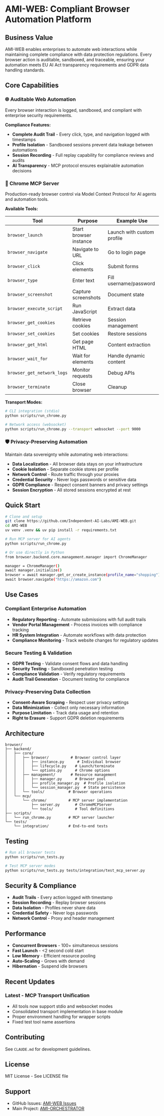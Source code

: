 # AMI-WEB: Compliant Browser Automation Platform

## Business Value

AMI-WEB enables enterprises to automate web interactions while maintaining complete compliance with data protection regulations. Every browser action is auditable, sandboxed, and traceable, ensuring your automation meets EU AI Act transparency requirements and GDPR data handling standards.

## Core Capabilities

### 🌐 Auditable Web Automation
Every browser interaction is logged, sandboxed, and compliant with enterprise security requirements.

**Compliance Features:**
- **Complete Audit Trail** - Every click, type, and navigation logged with timestamps
- **Profile Isolation** - Sandboxed sessions prevent data leakage between automations
- **Session Recording** - Full replay capability for compliance reviews and audits
- **AI Transparency** - MCP protocol ensures explainable automation decisions

### 🔌 Chrome MCP Server

Production-ready browser control via Model Context Protocol for AI agents and automation tools.

**Available Tools:**

| Tool | Purpose | Example Use |
|------|---------|-------------|
| `browser_launch` | Start browser instance | Launch with custom profile |
| `browser_navigate` | Navigate to URL | Go to login page |
| `browser_click` | Click elements | Submit forms |
| `browser_type` | Enter text | Fill username/password |
| `browser_screenshot` | Capture screenshots | Document state |
| `browser_execute_script` | Run JavaScript | Extract data |
| `browser_get_cookies` | Retrieve cookies | Session management |
| `browser_set_cookies` | Set cookies | Restore sessions |
| `browser_get_html` | Get page HTML | Content extraction |
| `browser_wait_for` | Wait for elements | Handle dynamic content |
| `browser_get_network_logs` | Monitor requests | Debug APIs |
| `browser_terminate` | Close browser | Cleanup |

**Transport Modes:**
```bash
# CLI integration (stdio)
python scripts/run_chrome.py

# Network access (websocket)  
python scripts/run_chrome.py --transport websocket --port 9000
```

### 🛡️ Privacy-Preserving Automation

Maintain data sovereignty while automating web interactions:

- **Data Localization** - All browser data stays on your infrastructure
- **Cookie Isolation** - Separate cookie stores per profile
- **Network Control** - Route traffic through your proxies
- **Credential Security** - Never logs passwords or sensitive data
- **GDPR Compliance** - Respect consent banners and privacy settings
- **Session Encryption** - All stored sessions encrypted at rest

## Quick Start

```bash
# Clone and setup
git clone https://github.com/Independent-AI-Labs/AMI-WEB.git
cd AMI-WEB
uv venv .venv && uv pip install -r requirements.txt

# Run MCP server for AI agents
python scripts/run_chrome.py

# Or use directly in Python
from browser.backend.core.management.manager import ChromeManager

manager = ChromeManager()
await manager.initialize()
browser = await manager.get_or_create_instance(profile_name="shopping")
await browser.navigate("https://amazon.com")
```

## Use Cases

### Compliant Enterprise Automation
- **Regulatory Reporting** - Automate submissions with full audit trails
- **Vendor Portal Management** - Process invoices with compliance tracking
- **HR System Integration** - Automate workflows with data protection
- **Compliance Monitoring** - Track website changes for regulatory updates

### Secure Testing & Validation
- **GDPR Testing** - Validate consent flows and data handling
- **Security Testing** - Sandboxed penetration testing
- **Compliance Validation** - Verify regulatory requirements
- **Audit Trail Generation** - Document testing for compliance

### Privacy-Preserving Data Collection
- **Consent-Aware Scraping** - Respect user privacy settings
- **Data Minimization** - Collect only necessary information
- **Purpose Limitation** - Track data usage and retention
- **Right to Erasure** - Support GDPR deletion requirements

## Architecture

```
browser/
├── backend/
│   ├── core/
│   │   ├── browser/          # Browser control layer
│   │   │   ├── instance.py      # Individual browser
│   │   │   ├── lifecycle.py    # Launch/terminate
│   │   │   └── options.py      # Chrome options
│   │   ├── management/       # Resource management
│   │   │   ├── manager.py      # Browser pool
│   │   │   ├── profile_manager.py  # Profile isolation
│   │   │   └── session_manager.py  # State persistence
│   │   └── tools/           # Browser operations
│   └── mcp/
│       └── chrome/          # MCP server implementation
│           ├── server.py       # ChromeMCPServer
│           └── tools/          # Tool definitions
├── scripts/
│   └── run_chrome.py        # MCP server launcher
└── tests/
    └── integration/         # End-to-end tests
```

## Testing

```bash
# Run all browser tests
python scripts/run_tests.py

# Test MCP server modes
python scripts/run_tests.py tests/integration/test_mcp_server.py
```

## Security & Compliance

- **Audit Trails** - Every action logged with timestamp
- **Session Recording** - Replay browser sessions
- **Data Isolation** - Profiles never share data
- **Credential Safety** - Never logs passwords
- **Network Control** - Proxy and header management

## Performance

- **Concurrent Browsers** - 100+ simultaneous sessions
- **Fast Launch** - <2 second cold start
- **Low Memory** - Efficient resource pooling
- **Auto-Scaling** - Grows with demand
- **Hibernation** - Suspend idle browsers

## Recent Updates

### Latest - MCP Transport Unification
- All tools now support stdio and websocket modes
- Consolidated transport implementation in base module
- Proper environment handling for wrapper scripts
- Fixed test tool name assertions

## Contributing

See `CLAUDE.md` for development guidelines.

## License

MIT License - See LICENSE file

## Support

- GitHub Issues: [AMI-WEB Issues](https://github.com/Independent-AI-Labs/AMI-WEB/issues)
- Main Project: [AMI-ORCHESTRATOR](https://github.com/Independent-AI-Labs/AMI-ORCHESTRATOR)